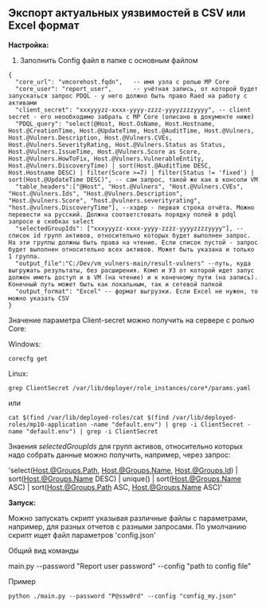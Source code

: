 ## Экспорт актуальных уязвимостей в CSV или Excel формат

**Настройка:**

1. Заполнить Config файл в папке с основным файлом

```
{
  "core_url": "vmcorehost.fqdn",   -- имя узла с ролью MP Core
  "core_user": "report_user",      -- учётная запись, от которой будет запускаться запрос PDQL - у него должно быть право Raed на работу с активами
  "client_secret": "xxxyyyzz-xxxx-yyyy-zzzz-yyyyzzzzyyyy", -- client secret - его неообходимо забрать с MP Core (описано в документе ниже)
  "PDQL_query": "select(@Host, Host.OsName, Host.Hostname, Host.@CreationTime, Host.@UpdateTime, Host.@AuditTime, Host.@Vulners, Host.@Vulners.Description, Host.@Vulners.CVEs, Host.@Vulners.SeverityRating, Host.@Vulners.Status as Status, Host.@Vulners.IssueTime, Host.@Vulners.Score as Score, Host.@Vulners.HowToFix, Host.@Vulners.VulnerableEntity, Host.@Vulners.DiscoveryTime) | sort(Host.@AuditTime DESC, Host.Hostname DESC) | filter(Score >=7) | filter(Status != 'fixed') | sort(Host.@UpdateTime DESC)", -- сам запрос, такой же как в консоли VM
  "table_headers":["@Host", "Host.@Vulners", "Host.@Vulners.CVEs", "Host.@Vulners.Ids", "Host.@Vulners.Description", "Host.@vulners.Score", "host.@vulners.severityrating", "host.@vulners.DiscoveryTime"], --хэдер - первая строка отчёта. Можно перевести на русский. Должна соответстовать порядку полей в pdql запросе в скобках select
  "selectedGroupIds": ["xxxyyyzz-xxxx-yyyy-zzzz-yyyyzzzzyyyy"], -- список id групп активов, относительно которых будет выполнен запрос. На эти группы должны быть права на чтение. Если список пустой - запрос будет выполнен относительно всех активов. Может быть указана и только 1 группа.
  "output_file":"C:/Dev/vm_vulners-main/result-vulners" --путь, куда выгружать результаты, без расширения. Комп и УЗ от которой идет запус должен иметь доступ и в VM (на чтение) и к конечному пути (на запись). Конечный путь может быть как локальным, так и сетевой папкой
  "output_format": "Excel" -- формат выгрузки. Если Excel не нужен, то можно указать CSV
}
```

Значение параметра Client-secret можно получить на сервере с ролью Core:

Windows:

`corecfg get`



Linux:

`grep ClientSecret /var/lib/deployer/role_instances/core*/params.yaml`

или

`cat $(find /var/lib/deployed-roles/cat $(find /var/lib/deployed-roles/mp10-application -name "default.env") | grep -i ClientSecret -name "default.env") | grep -i ClientSecret`


Знаения  *selectedGroupIds* для групп активов, относительно которых надо собрать данные можно получить, например, через запрос:

'select(Host.@Groups.Path, Host.@Groups.Name, Host.@Groups.Id) | sort(Host.@Groups.Name DESC) | unique() | sort(Host.@Groups.Name ASC) | sort(Host.@Groups.Path ASC, Host.@Groups.Name ASC)'


**Запуск:**

Можно запускать скрипт указывая различные файлы с параметрами, например, для разных отчетов с разными запросами.
По умолчанию скрипт ищет файл параметров 'config.json'

Общий вид команды

main.py --password "Report user password" --config "path to config file"

Пример
```shell
python ./main.py --password "P@ssw0rd" --config "config_my.json"
```

